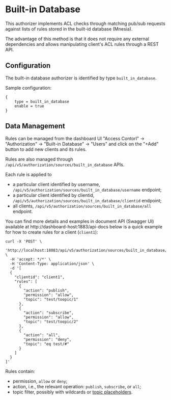 # Built-in Database

This authorizer implements ACL checks through matching pub/sub requests against lists of rules stored in the
built-id database (Mnesia).

The advantage of this method is that it does not require any external dependencies and allows manipulating
client's ACL rules through a REST API.

## Configuration

The built-in database authorizer is identified by type `built_in_database`.

Sample configuration:

```
{
    type = built_in_database
    enable = true
}
```

## Data Management

Rules can be managed from the dashboard UI "Access Contorl" -> "Authorization" -> "Built-in Database" -> "Users"
and click on the "+Add" button to add new clients and its rules.

Rules are also managed through `/api/v5/authorization/sources/built_in_database` APIs.

Each rule is applied to
* a particular client identified by username, `/api/v5/authorization/sources/built_in_database/username` endpoint;
* a particular client identified by clientid, `/api/v5/authorization/sources/built_in_database/clientid` endpoint;
* all clients, `/api/v5/authorization/sources/built_in_database/all` endpoint.

You can find more details and examples in document API (Swagger UI) available at http://dashboard-host:1883/api-docs
below is a quick example for how to create rules for a client (`client1`):

```
curl -X 'POST' \
  'http://localhost:18083/api/v5/authorization/sources/built_in_database/clientid' \
  -H 'accept: */*' \
  -H 'Content-Type: application/json' \
  -d '[
  {
    "clientid": "client1",
    "rules": [
      {
        "action": "publish",
        "permission": "allow",
        "topic": "test/toopic/1"
      },
      {
        "action": "subscribe",
        "permission": "allow",
        "topic": "test/toopic/2"
      },
      {
        "action": "all",
        "permission": "deny",
        "topic": "eq test/#"
      }
    ]
  }
]'
```

Rules contain:
* permission, `allow` or `deny`;
* action, i.e., the relevant operation: `publish`, `subscribe`, or `all`;
* topic filter, possibly with wildcards or [topic placeholders](authz.md#topic-placeholders).

